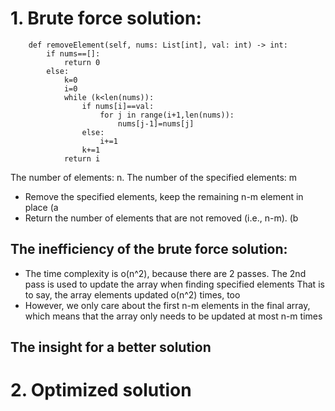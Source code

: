 
#  1. Brute force solution:
```
    def removeElement(self, nums: List[int], val: int) -> int:
        if nums==[]:
            return 0
        else:
            k=0
            i=0
            while (k<len(nums)):
                if nums[i]==val:
                    for j in range(i+1,len(nums)):
                        nums[j-1]=nums[j]
                else:
                    i+=1
                k+=1
            return i
```
The number of elements: n.   The number of the specified elements: m
* Remove the specified elements, keep the remaining n-m element in place   (a
* Return the number of elements that are not removed (i.e., n-m).  (b
## The inefficiency of the brute force solution:  
* The time complexity is o(n^2), because there are 2 passes. The 2nd pass is used to update the array when finding specified elements
  That is to say, the array elements updated o(n^2) times, too
* However, we only care about the first n-m elements in the final array, which means that the array only needs to be updated at most n-m times
  

## The insight for a better solution


# 2. Optimized solution

